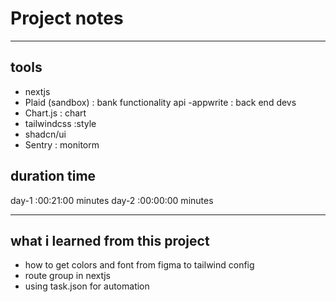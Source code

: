 # Project notes

---

## tools

- nextjs
- Plaid (sandbox) : bank functionality api
  -appwrite : back end devs
- Chart.js : chart
- tailwindcss :style
- shadcn/ui
- Sentry : monitorm

## duration time

day-1 :00:21:00 minutes
day-2 :00:00:00 minutes

---

## what i learned from this project

- how to get colors and font from figma to tailwind config
- route group in nextjs
- using task.json for automation
